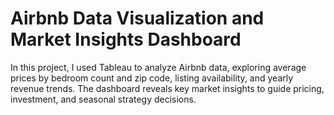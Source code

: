 # Airbnb Data Visualization and Market Insights Dashboard
In this project, I used Tableau to analyze Airbnb data, exploring average prices by bedroom count and zip code, listing availability, and yearly revenue trends. The dashboard reveals key market insights to guide pricing, investment, and seasonal strategy decisions.
